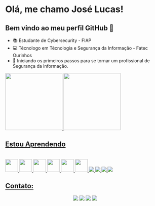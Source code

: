 # Olá, me chamo José Lucas! 

## Bem vindo ao meu perfil GitHub 👋


- 📚 Estudante de Cybersecurity - FIAP
- 💻 Técnologo em Técnologia e Segurança da Informação - Fatec Ourinhos
- 💪 Iniciando os primeiros passos para se tornar um profissional de Segurança da informação.

<div>
  <a href="https://github.com/camilafernanda">
  <img height="180em" src="https://github-readme-stats.vercel.app/api/top-langs/?username=Runado&layout=compact&langs_count=7&theme=dracula"/>
  <img height="180em" src="https://github-readme-stats.vercel.app/api?username=runado&show_icons=true&theme=dracula&include_all_commits=true&count_private=true"/>
</div>
  
## Estou Aprendendo 
  
<div style="display: inline_block"><br>
  <img height="40" width="40" src="https://cdn.jsdelivr.net/gh/devicons/devicon/icons/python/python-original.svg">  
  <img src="https://cdn.jsdelivr.net/gh/devicons/devicon/icons/linux/linux-original.svg" width="40" height="40"/>       
  <img src="https://cdn.jsdelivr.net/gh/devicons/devicon/icons/arduino/arduino-original.svg" width="40" height="40"/>
  <img src="https://cdn.jsdelivr.net/gh/devicons/devicon/icons/git/git-original.svg" width="40" height="40"/> 
  <img src="https://icongr.am/devicon/docker-original-wordmark.svg?size=128&color=currentColor" width="40" height="40"/> 
  <img src="https://icongr.am/devicon/amazonwebservices-original-wordmark.svg?size=128&color=currentColor" width="40" height="40"/> 
  <img src="https://cdn.jsdelivr.net/gh/devicons/devicon/icons/c/c-original.svg" />
  <img src="https://cdn.jsdelivr.net/gh/devicons/devicon/icons/bash/bash-original.svg" />
  <img src="https://cdn.jsdelivr.net/gh/devicons/devicon/icons/kubernetes/kubernetes-plain-wordmark.svg" />
  <img src="https://cdn.jsdelivr.net/gh/devicons/devicon/icons/azure/azure-original.svg" />
  
  
</div>
  
 
## Contato:
  
<div align="center"> 
 
  <a href="https://wa.me/5514996521364?text=Boa+tarde%2C+tudo+bem+%3F" target="_blank"><img src="https://img.shields.io/badge/WhatsApp-25D366?style=for-the-badge&logo=whatsapp&logoColor=white" target="_blank"></a>
  <a href="https://www.instagram.com/jose_lucasl/" target="_blank"><img src="https://img.shields.io/badge/-Instagram-%23E4405F?style=for-the-badge&logo=instagram&logoColor=white" target="_blank"></a>
  <a href = "mailto:jose.lima53@fatec.sp.gov.br"><img src="https://img.shields.io/badge/-Gmail-%23333?style=for-the-badge&logo=gmail&logoColor=white" target="_blank"></a>
  <a href="https://www.linkedin.com/in/zelucasourinhos/" target="_blank"><img src="https://img.shields.io/badge/-LinkedIn-%230077B5?style=for-the-badge&logo=linkedin&logoColor=white" target="_blank"></a> 

</div>

